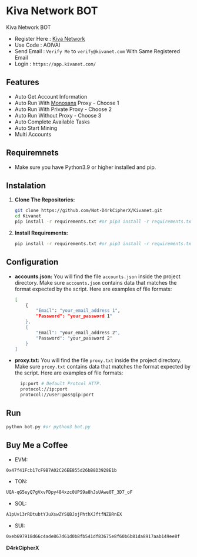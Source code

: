 # Kiva Network BOT
Kiva Network BOT

- Register Here : [Kiva Network](https://kivanet.com/register.html?code=AOIVAI)
- Use Code : AOIVAI
- Send Email : `Verify Me` to `verify@kivanet.com` With Same Registered Email
- Login : `https://app.kivanet.com/`

## Features

  - Auto Get Account Information
  - Auto Run With [Monosans](https://raw.githubusercontent.com/monosans/proxy-list/main/proxies/all.txt) Proxy - Choose 1
  - Auto Run With Private Proxy - Choose 2
  - Auto Run Without Proxy - Choose 3
  - Auto Complete Available Tasks
  - Auto Start Mining
  - Multi Accounts

## Requiremnets

- Make sure you have Python3.9 or higher installed and pip.

## Instalation

1. **Clone The Repositories:**
   ```bash
   git clone https://github.com/Not-D4rkCipherX/Kivanet.git
   cd Kivanet
   pip install -r requirements.txt #or pip3 install -r requirements.txt
   ```

2. **Install Requirements:**
   ```bash
   pip install -r requirements.txt #or pip3 install -r requirements.txt
   ```

## Configuration

- **accounts.json:** You will find the file `accounts.json` inside the project directory. Make sure `accounts.json` contains data that matches the format expected by the script. Here are examples of file formats:
  ```bash
  [
      {
          "Email": "your_email_address 1",
          "Password": "your_password 1"
      },
      {
          "Email": "your_email_address 2",
          "Password": "your_password 2"
      }
  ]
  ```

- **proxy.txt:** You will find the file `proxy.txt` inside the project directory. Make sure `proxy.txt` contains data that matches the format expected by the script. Here are examples of file formats:
  ```bash
    ip:port # Default Protcol HTTP.
    protocol://ip:port
    protocol://user:pass@ip:port
  ```

## Run

```bash
python bot.py #or python3 bot.py
```

## Buy Me a Coffee

- EVM:
```bash
0x47f41Fcb17cF9B7A02C26EE855d26bB8D3928E1b
```
- TON:
```bash
UQA-qG5eyQ7gVxvPDpy484xzc0UPS9a8hJsUAwe0T_3D7_oF
```
- SOL:
```bash
A1pUv13rRDtubtYJuXswZYSQBJojPhthXJftfNZBRnEX
```
- SUI:
```bash
0xeb697918d66c4ade867d61d0b8fb541df83675e8f60b6b81da8917aab149ee8f
```
**D4rkCipherX**
